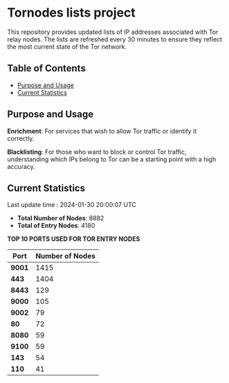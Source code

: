 # Tornodes lists project

This repository provides updated lists of IP addresses associated with Tor relay nodes. The lists are refreshed every 30 minutes to ensure they reflect the most current state of the Tor network.

## Table of Contents

- [Purpose and Usage](#purpose-and-usage)
- [Current Statistics](#current-statistics)


## Purpose and Usage

**Enrichment**: For services that wish to allow Tor traffic or identify it correctly.

**Blacklisting**: For those who want to block or control Tor traffic, understanding which IPs belong to Tor can be a starting point with a high accuracy.

## Current Statistics

Last update time : 2024-01-30 20:00:07 UTC

- **Total Number of Nodes**: 8882
- **Total of Entry Nodes**: 4180

**TOP 10 PORTS USED FOR TOR ENTRY NODES**

| **Port** | **Number of Nodes** |
|------|-----------------|
| **9001**   | 1415  |
| **443**   | 1404  |
| **8443**   | 129  |
| **9000**   | 105  |
| **9002**   | 79  |
| **80**   | 72  |
| **8080**   | 59  |
| **9100**   | 59  |
| **143**   | 54  |
| **110**   | 41  |


